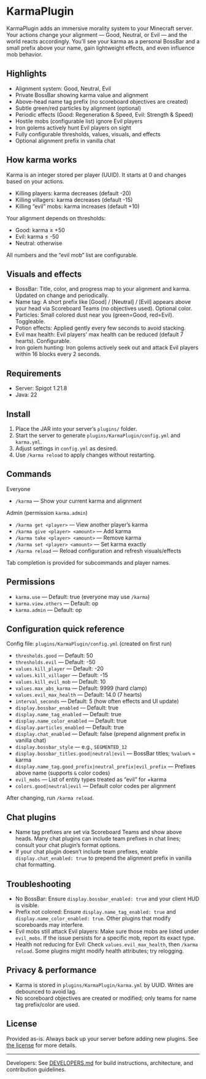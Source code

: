 # KarmaPlugin

KarmaPlugin adds an immersive morality system to your Minecraft server. Your actions change your alignment — Good, Neutral, or Evil — and the world reacts accordingly. You’ll see your karma as a personal BossBar and a small prefix above your name, gain lightweight effects, and even influence mob behavior.

## Highlights
- Alignment system: Good, Neutral, Evil
- Private BossBar showing karma value and alignment
- Above-head name tag prefix (no scoreboard objectives are created)
- Subtle green/red particles by alignment (optional)
- Periodic effects (Good: Regeneration & Speed, Evil: Strength & Speed)
- Hostile mobs (configurable list) ignore Evil players
- Iron golems actively hunt Evil players on sight
- Fully configurable thresholds, values, visuals, and effects
- Optional alignment prefix in vanilla chat

## How karma works
Karma is an integer stored per player (UUID). It starts at 0 and changes based on your actions.
- Killing players: karma decreases (default -20)
- Killing villagers: karma decreases (default -15)
- Killing “evil” mobs: karma increases (default +10)

Your alignment depends on thresholds:
- Good: karma ≥ +50
- Evil: karma ≤ -50
- Neutral: otherwise

All numbers and the “evil mob” list are configurable.

## Visuals and effects
- BossBar: Title, color, and progress map to your alignment and karma. Updated on change and periodically.
- Name tag: A short prefix like [Good] / [Neutral] / [Evil] appears above your head via Scoreboard Teams (no objectives used). Optional color.
- Particles: Small colored dust near you (green=Good, red=Evil). Toggleable.
- Potion effects: Applied gently every few seconds to avoid stacking.
- Evil max health: Evil players' max health can be reduced (default 7 hearts). Configurable.
- Iron golem hunting: Iron golems actively seek out and attack Evil players within 16 blocks every 2 seconds.

## Requirements
- Server: Spigot 1.21.8
- Java: 22

## Install
1) Place the JAR into your server’s `plugins/` folder.
2) Start the server to generate `plugins/KarmaPlugin/config.yml` and `karma.yml`.
3) Adjust settings in `config.yml` as desired.
4) Use `/karma reload` to apply changes without restarting.

## Commands
Everyone
- `/karma` — Show your current karma and alignment

Admin (permission `karma.admin`)
- `/karma get <player>` — View another player’s karma
- `/karma give <player> <amount>` — Add karma
- `/karma take <player> <amount>` — Remove karma
- `/karma set <player> <amount>` — Set karma exactly
- `/karma reload` — Reload configuration and refresh visuals/effects

Tab completion is provided for subcommands and player names.

## Permissions
- `karma.use` — Default: true (everyone may use `/karma`)
- `karma.view.others` — Default: op
- `karma.admin` — Default: op

## Configuration quick reference
Config file: `plugins/KarmaPlugin/config.yml` (created on first run)

- `thresholds.good` — Default: 50
- `thresholds.evil` — Default: -50
- `values.kill_player` — Default: -20
- `values.kill_villager` — Default: -15
- `values.kill_evil_mob` — Default: 10
- `values.max_abs_karma` — Default: 9999 (hard clamp)
- `values.evil_max_health` — Default: 14.0 (7 hearts)
- `interval_seconds` — Default: 5 (how often effects and UI update)
- `display.bossbar_enabled` — Default: true
- `display.name_tag_enabled` — Default: true
- `display.name_color_enabled` — Default: true
- `display.particles_enabled` — Default: true
- `display.chat_enabled` — Default: false (prepend alignment prefix in vanilla chat)
- `display.bossbar_style` — e.g., `SEGMENTED_12`
- `display.bossbar_titles.good|neutral|evil` — BossBar titles; `%value%` = karma
- `display.name_tag.good_prefix|neutral_prefix|evil_prefix` — Prefixes above name (supports `&` color codes)
- `evil_mobs` — List of entity types treated as “evil” for +karma
- `colors.good|neutral|evil` — Default color codes per alignment

After changing, run `/karma reload`.

## Chat plugins
- Name tag prefixes are set via Scoreboard Teams and show above heads. Many chat plugins can include team prefixes in chat lines; consult your chat plugin’s format options.
- If your chat plugin doesn’t include team prefixes, enable `display.chat_enabled: true` to prepend the alignment prefix in vanilla chat formatting.

## Troubleshooting
- No BossBar: Ensure `display.bossbar_enabled: true` and your client HUD is visible.
- Prefix not colored: Ensure `display.name_tag_enabled: true` and `display.name_color_enabled: true`. Other plugins that modify scoreboards may interfere.
- Evil mobs still attack Evil players: Make sure those mobs are listed under `evil_mobs`. If the issue persists for a specific mob, report its exact type.
- Health not reducing for Evil: Check `values.evil_max_health`, then `/karma reload`. Some plugins might modify health attributes; try relogging.

## Privacy & performance
- Karma is stored in `plugins/KarmaPlugin/karma.yml` by UUID. Writes are debounced to avoid lag.
- No scoreboard objectives are created or modified; only teams for name tag prefix/color are used.

## License
Provided as-is. Always back up your server before adding new plugins. See [the license](LICENSE.md) for more details.

---

Developers: See [DEVELOPERS.md](DEVELOPERS.md) for build instructions, architecture, and contribution guidelines.

